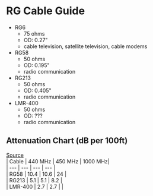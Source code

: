 # RG Cable Guide

* RG6
	* 75 ohms
	* OD: 0.27"
	* cable television, satellite television, cable modems
* RG58
	* 50 ohms
	* OD: 0.195"
	* radio communication
* RG213
	* 50 ohms
	* OD: 0.405"
	* radio communication
* LMR-400
	* 50 ohms
	* OD: ???
	* radio communication

## Attenuation Chart (dB per 100ft)
[Source](https://www.universal-radio.com/catalog/cable/coaxperf.html)  
| Cable | 440 MHz | 450 MHz | 1000 MHz|  
| --- | --- | --- | --- |  
| RG58 | 10.4 | 10.6 | 24 |  
| RG213 | 5.1 | 5.1 | 8.2 |  
| LMR-400 | 2.7 | 2.7 | |
